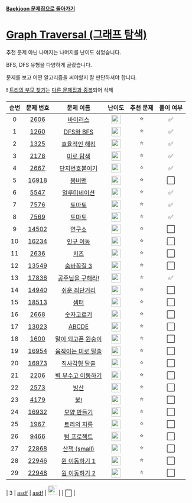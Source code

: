 **[Baekjoon 문제집으로 돌아가기](../readme.md)**

# [Graph Traversal (그래프 탐색)](https://www.acmicpc.net/workbook/view/6853)

추천 문제 아닌 나머지는 나머지를 난이도 섞었습니다.

BFS, DFS 유형을 다양하게 골랐습니다.

문제를 보고 어떤 알고리즘을 써야할지 잘 판단하셔야 합니다.

❗ [트리의 부모 찾기](https://www.acmicpc.net/problem/11725)는 [다른 문제집과 중복](../트리/트리의_부모_찾기.md)되어 삭제

| 순번 |                   문제 번호                    |                  문제 이름                  |                                난이도                                 | 추천 문제 | 풀이 여부 |
| :--: | :--------------------------------------------: | :-----------------------------------------: | :-------------------------------------------------------------------: | :-------: | :-------: |
|  0   |  [2606](https://www.acmicpc.net/problem/2606)  |           [바이러스](바이러스.md)           | <img height="25px" src="https://static.solved.ac/tier_small/8.svg"/>  |    ⭐     |    ✅     |
|  1   |  [1260](https://www.acmicpc.net/problem/1260)  |          [DFS와 BFS](DFS와_BFS.md)          | <img height="25px" src="https://static.solved.ac/tier_small/9.svg"/>  |    ⭐     |    ✅     |
|  2   |  [1325](https://www.acmicpc.net/problem/1325)  |      [효율적인 해킹](효율적인_해킹.md)      | <img height="25px" src="https://static.solved.ac/tier_small/10.svg"/> |    ⭐     |    ✅     |
|  3   |  [2178](https://www.acmicpc.net/problem/2178)  |          [미로 탐색](미로_탐색.md)          | <img height="25px" src="https://static.solved.ac/tier_small/10.svg"/> |    ⭐     |    ✅     |
|  4   |  [2667](https://www.acmicpc.net/problem/2667)  |     [단지번호붙이기](단지번호붙이기.md)     | <img height="25px" src="https://static.solved.ac/tier_small/10.svg"/> |    ⭐     |    ✅     |
|  5   | [16918](https://www.acmicpc.net/problem/16918) |             [봄버맨](봄버맨.md)             | <img height="25px" src="https://static.solved.ac/tier_small/10.svg"/> |    ⭐     |    ⬜️    |
|  6   |  [5547](https://www.acmicpc.net/problem/5547)  |       [일루미네이션](일루미네이션.md)       | <img height="25px" src="https://static.solved.ac/tier_small/10.svg"/> |    ⭐     |    ✅     |
|  7   |  [7576](https://www.acmicpc.net/problem/7576)  |            [토마토](토마토1.md)             | <img height="25px" src="https://static.solved.ac/tier_small/11.svg"/> |    ⭐     |    ✅     |
|  8   |  [7569](https://www.acmicpc.net/problem/7569)  |            [토마토](토마토2.md)             | <img height="25px" src="https://static.solved.ac/tier_small/11.svg"/> |    ⭐     |    ✅     |
|  9   | [14502](https://www.acmicpc.net/problem/14502) |             [연구소](연구소.md)             | <img height="25px" src="https://static.solved.ac/tier_small/11.svg"/> |    ⭐     |    ⬜️    |
|  10  | [16234](https://www.acmicpc.net/problem/16234) |          [인구 이동](인구_이동.md)          | <img height="25px" src="https://static.solved.ac/tier_small/11.svg"/> |    ⭐     |    ⬜️    |
|  11  |  [2636](https://www.acmicpc.net/problem/2636)  |               [치즈](치즈.md)               | <img height="25px" src="https://static.solved.ac/tier_small/11.svg"/> |    ⭐     |    ⬜️    |
|  12  | [13549](https://www.acmicpc.net/problem/13549) |         [숨바꼭질 3](숨바꼭질_3.md)         | <img height="25px" src="https://static.solved.ac/tier_small/11.svg"/> |    ⭐     |    ⬜️    |
|  13  | [17836](https://www.acmicpc.net/problem/17836) |   [공주님을 구해라!](공주님을_구해라!.md)   | <img height="25px" src="https://static.solved.ac/tier_small/11.svg"/> |    ⭐     |    ✅     |
|  14  | [14940](https://www.acmicpc.net/problem/14940) |      [쉬운 최단거리](쉬운_최단거리.md)      | <img height="25px" src="https://static.solved.ac/tier_small/11.svg"/> |    ⭐     |    ⬜️    |
|  15  | [18513](https://www.acmicpc.net/problem/18513) |               [샘터](샘터.md)               | <img height="25px" src="https://static.solved.ac/tier_small/11.svg"/> |    ⭐     |    ⬜️    |
|  16  |  [2668](https://www.acmicpc.net/problem/2668)  |         [숫자고르기](숫자고르기.md)         | <img height="25px" src="https://static.solved.ac/tier_small/11.svg"/> |    ⭐     |    ⬜️    |
|  17  | [13023](https://www.acmicpc.net/problem/13023) |              [ABCDE](ABCDE.md)              | <img height="25px" src="https://static.solved.ac/tier_small/11.svg"/> |    ⭐     |    ⬜️    |
|  18  |  [1600](https://www.acmicpc.net/problem/1600)  | [말이 되고픈 원숭이](말이_되고픈_원숭이.md) | <img height="25px" src="https://static.solved.ac/tier_small/12.svg"/> |    ⭐     |    ⬜️    |
|  19  | [16954](https://www.acmicpc.net/problem/16954) | [움직이는 미로 탈출](움직이는_미로_탈출.md) | <img height="25px" src="https://static.solved.ac/tier_small/12.svg"/> |    ⭐     |    ⬜️    |
|  20  | [16973](https://www.acmicpc.net/problem/16973) |      [직사각형 탈출](직사각형_탈출.md)      | <img height="25px" src="https://static.solved.ac/tier_small/12.svg"/> |    ⭐     |    ⬜️    |
|  21  |  [2206](https://www.acmicpc.net/problem/2206)  | [벽 부수고 이동하기](벽_부수고_이동하기.md) | <img height="25px" src="https://static.solved.ac/tier_small/12.svg"/> |    ⭐     |    ⬜️    |
|  22  |  [2573](https://www.acmicpc.net/problem/2573)  |               [빙산](빙산.md)               | <img height="25px" src="https://static.solved.ac/tier_small/12.svg"/> |    ⭐     |    ⬜️    |
|  23  |  [4179](https://www.acmicpc.net/problem/4179)  |                [불!](불!.md)                | <img height="25px" src="https://static.solved.ac/tier_small/12.svg"/> |    ⭐     |    ⬜️    |
|  24  | [16932](https://www.acmicpc.net/problem/16932) |        [모양 만들기](모양_만들기.md)        | <img height="25px" src="https://static.solved.ac/tier_small/12.svg"/> |    ⭐     |    ⬜️    |
|  25  |  [1967](https://www.acmicpc.net/problem/1967)  |        [트리의 지름](트리의_지름.md)        | <img height="25px" src="https://static.solved.ac/tier_small/12.svg"/> |    ⭐     |    ⬜️    |
|  26  |  [9466](https://www.acmicpc.net/problem/9466)  |        [텀 프로젝트](텀_프로젝트.md)        | <img height="25px" src="https://static.solved.ac/tier_small/13.svg"/> |    ⭐     |    ⬜️    |
|  27  | [22868](https://www.acmicpc.net/problem/22868) |        [산책 (small)](산책_small.md)        | <img height="25px" src="https://static.solved.ac/tier_small/13.svg"/> |    ⭐     |    ⬜️    |
|  28  | [22946](https://www.acmicpc.net/problem/22946) |      [원 이동하기 1](원_이동하기_1.md)      | <img height="25px" src="https://static.solved.ac/tier_small/14.svg"/> |    ⭐     |    ⬜️    |
|  29  | [22948](https://www.acmicpc.net/problem/22948) |      [원 이동하기 2](원_이동하기_2.md)      | <img height="25px" src="https://static.solved.ac/tier_small/14.svg"/> |    ⭐     |    ⬜️    |

| 3 | [asdf](https://www.acmicpc.net/problem/asdf) | [asdf](asdf.md) | <img height="25px" src="https://static.solved.ac/tier_small/asdf.svg"/> | | ⬜️ |
